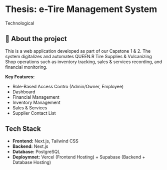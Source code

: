 # Thesis: e-Tire Management System
Technological 

## 📖 About the project
This is a web application developed as part of our Capstone 1 & 2. 
The system digitalizes and automates QUEEN.R Tire Supplies & Vulcanizing Shop operations such as inventory tracking, sales & services recording, and financial monitoring. 

**Key Features:** 
- Role-Based Access Contro (Admin/Owner, Employee)
- Dashboard
- Financial Management
- Inventory Management
- Sales & Services
- Supplier Contact List

## Tech Stack
- **Frontend:** Next.js, Tailwind CSS
- **Backend:** Next.js
- **Database:** PostgreSQL
- **Deploymnet:** Vercel (Frontend Hosting) + Supabase (Backend + Database Hosting) 

